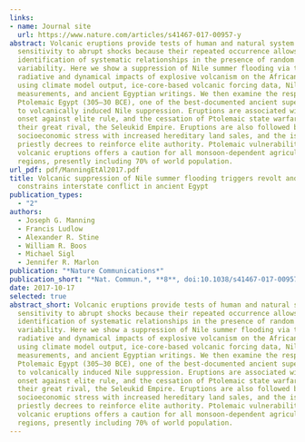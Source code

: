 ```yaml
---
links:
- name: Journal site
  url: https://www.nature.com/articles/s41467-017-00957-y
abstract: Volcanic eruptions provide tests of human and natural system
  sensitivity to abrupt shocks because their repeated occurrence allows the
  identification of systematic relationships in the presence of random
  variability. Here we show a suppression of Nile summer flooding via the
  radiative and dynamical impacts of explosive volcanism on the African monsoon,
  using climate model output, ice-core-based volcanic forcing data, Nilometer
  measurements, and ancient Egyptian writings. We then examine the response of
  Ptolemaic Egypt (305–30 BCE), one of the best-documented ancient superpowers,
  to volcanically induced Nile suppression. Eruptions are associated with revolt
  onset against elite rule, and the cessation of Ptolemaic state warfare with
  their great rival, the Seleukid Empire. Eruptions are also followed by
  socioeconomic stress with increased hereditary land sales, and the issuance of
  priestly decrees to reinforce elite authority. Ptolemaic vulnerability to
  volcanic eruptions offers a caution for all monsoon-dependent agricultural
  regions, presently including 70% of world population.
url_pdf: pdf/ManningEtAl2017.pdf
title: Volcanic suppression of Nile summer flooding triggers revolt and
  constrains interstate conflict in ancient Egypt
publication_types:
  - "2"
authors:
  - Joseph G. Manning
  - Francis Ludlow
  - Alexander R. Stine
  - William R. Boos
  - Michael Sigl
  - Jennifer R. Marlon
publication: "*Nature Communications*"
publication_short: "*Nat. Commun.*, **8**, doi:10.1038/s41467-017-00957-y"
date: 2017-10-17
selected: true
abstract_short: Volcanic eruptions provide tests of human and natural system
  sensitivity to abrupt shocks because their repeated occurrence allows the
  identification of systematic relationships in the presence of random
  variability. Here we show a suppression of Nile summer flooding via the
  radiative and dynamical impacts of explosive volcanism on the African monsoon,
  using climate model output, ice-core-based volcanic forcing data, Nilometer
  measurements, and ancient Egyptian writings. We then examine the response of
  Ptolemaic Egypt (305–30 BCE), one of the best-documented ancient superpowers,
  to volcanically induced Nile suppression. Eruptions are associated with revolt
  onset against elite rule, and the cessation of Ptolemaic state warfare with
  their great rival, the Seleukid Empire. Eruptions are also followed by
  socioeconomic stress with increased hereditary land sales, and the issuance of
  priestly decrees to reinforce elite authority. Ptolemaic vulnerability to
  volcanic eruptions offers a caution for all monsoon-dependent agricultural
  regions, presently including 70% of world population.
---
```

